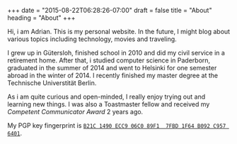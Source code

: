 +++
date = "2015-08-22T06:28:26-07:00"
draft = false
title = "About"
heading = "About"
+++

Hi, i am Adrian.
This is my personal website.
In the future, I might blog about various topics including technology, movies and traveling.

I grew up in Gütersloh, finished school in 2010 and did my civil service in a retirement home.
After that, i studied computer science in Paderborn, graduated in the summer of 2014 and went to Helsinki for one semester abroad in the winter of 2014.
I recently finished my master degree at the Technische Universtität Berlin.

As i am quite curious and open-minded, I really enjoy trying out and learning new things.
I was also a Toastmaster fellow and received my *Competent Communicator  Award* 2 years ago.

My PGP key fingerprint is [`B21C 1490 ECC9 06C0 89F1  7FBD 1F64 B092 C957 6401`](../misc/pgp-key.asc).
